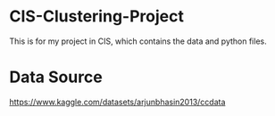 # CIS-Clustering-Project
This is for my project in CIS, which contains the data and python files.

# Data Source
https://www.kaggle.com/datasets/arjunbhasin2013/ccdata

